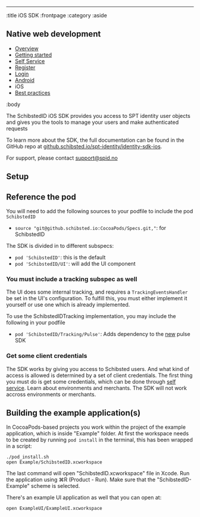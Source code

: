 --------------------------------------------------------------------------------
:title iOS SDK
:frontpage
:category
:aside

## Native web development

- [Overview](/mobile/overview/)
- [Getting started](/mobile/mobile-development/)
- [Self Service](/mobile/selfservice/)
- [Register](/mobile/register/)
- [Login](/mobile/login/)
- [Android](/sdks/android/)
- iOS
- [Best practices](/mobile/best-practices/)

:body

The SchibstedID iOS SDK provides you access to SPT identity user objects and gives you the tools to manage your users and make authenticated requests

To learn more about the SDK, the full documentation can be found in the GitHub repo at [github.schibsted.io/spt-identity/identity-sdk-ios](https://github.schibsted.io/spt-identity/identity-sdk-ios).

For support, please contact [support@spid.no](mailto:support@spid.no)

## Setup

## Reference the pod

You will need to add the following sources to your podfile to include the pod `SchibstedID`
- `source "git@github.schibsted.io:CocoaPods/Specs.git,"`: for SchibstedID

The SDK is divided in to different subspecs:

- `pod 'SchibstedID'`: this is the default
- `pod 'SchibstedID/UI'`: will add the UI component

### You must include a tracking subspec as well

The UI does some internal tracking, and requires a `TrackingEventsHandler` be set in the UI's configuration.
To fulfill this, you must either implement it yourself or use one which is already implemented.

To use the SchibstedIDTracking implementation, you may include the following in your podfile

- `pod 'SchibstedID/Tracking/Pulse'`: Adds dependency to the [new](https://github.schibsted.io/spt-dataanalytics/pulse-tracker-ios) pulse SDK

### Get some client credentials

The SDK works by giving you access to Schibsted users. And what kind of access is allowed is determined by a set
of client credentials. The first thing you must do is get some credentials, which can be done through
[self service](http://techdocs.spid.no/selfservice/access/). Learn about environments and merchants. The SDK will not work accross environments or merchants.


## Building the example application(s)

In CocoaPods-based projects you work within the project of the example application, which is inside "Example" folder.
At first the workspace needs to be created by running `pod install` in the terminal, this has been wrapped in a script:

    ./pod_install.sh
    open Example/SchibstedID.xcworkspace

The last command will open "SchibstedID.xcworkspace" file in Xcode.
Run the application using &#8984;R (Product - Run).
Make sure that the "SchibstedID-Example" scheme is selected.

There's an example UI application as well that you can open at:

    open ExampleUI/ExampleUI.xcworkspace